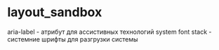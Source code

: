 # layout_sandbox
aria-label - атрибут для ассистивных технологий
system font stack - системние шрифты для разгрузки системы